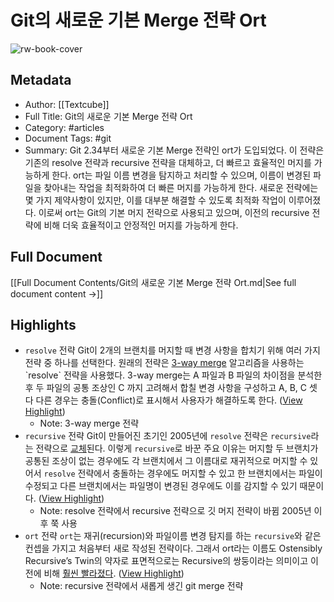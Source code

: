 # Git의 새로운 기본 Merge 전략 Ort

![rw-book-cover](http://blog.outsider.ne.kr/skin/blog/anti_verbose/images/title-image.jpg)

## Metadata
- Author: [[Textcube]]
- Full Title: Git의 새로운 기본 Merge 전략 Ort
- Category: #articles
- Document Tags:  #git 
- Summary: Git 2.34부터 새로운 기본 Merge 전략인 ort가 도입되었다. 이 전략은 기존의 resolve 전략과 recursive 전략을 대체하고, 더 빠르고 효율적인 머지를 가능하게 한다. ort는 파일 이름 변경을 탐지하고 처리할 수 있으며, 이름이 변경된 파일을 찾아내는 작업을 최적화하여 더 빠른 머지를 가능하게 한다. 새로운 전략에는 몇 가지 제약사항이 있지만, 이를 대부분 해결할 수 있도록 최적화 작업이 이루어졌다. 이로써 ort는 Git의 기본 머지 전략으로 사용되고 있으며, 이전의 recursive 전략에 비해 더욱 효율적이고 안정적인 머지를 가능하게 한다.

## Full Document
[[Full Document Contents/Git의 새로운 기본 Merge 전략 Ort.md|See full document content →]]

## Highlights
- `resolve` 전략
  Git이 2개의 브랜치를 머지할 때 변경 사항을 합치기 위해 여러 가지 전략 중 하나를 선택한다. 원래의 전략은 [3-way merge](https://en.wikipedia.org/wiki/Merge_(version_control)#Three-way_merge) 알고리즘을 사용하는 `resolve` 전략을 사용했다.
  3-way merge는 A 파일과 B 파일의 차이점을 분석한 후 두 파일의 공통 조상인 C 까지 고려해서 합칠 변경 사항을 구성하고 A, B, C 셋 다 다른 경우는 충돌(Conflict)로 표시해서 사용자가 해결하도록 한다. ([View Highlight](https://read.readwise.io/read/01hq2hc7sqpwbf9b34qevad3er))
    - Note: 3-way merge 전략
- `recursive` 전략
  Git이 만들어진 초기인 2005년에 `resolve` 전략은 `recursive`라는 전략으로 [교체](https://github.com/git/git/commit/fbf8ac212caa74fc506434da83f8e9630b09ed12)된다. 이렇게 `recursive`로 바꾼 주요 이유는 머지할 두 브랜치가 공통된 조상이 없는 경우에도 각 브랜치에서 그 이름대로 재귀적으로 머지할 수 있어서 `resolve` 전략에서 충돌하는 경우에도 머지할 수 있고 한 브랜치에서는 파일이 수정되고 다른 브랜치에서는 파일명이 변경된 경우에도 이를 감지할 수 있기 때문이다. ([View Highlight](https://read.readwise.io/read/01hq2hdfj5m2bdqeetz94wkbeh))
    - Note: resolve 전략에서 recursive 전략으로 깃 머지 전략이 바뀜
      2005년 이후 쭉 사용
- `ort` 전략
  `ort`는 재귀(recursion)와 파일이름 변경 탐지를 하는 `recursive`와 같은 컨셉을 가지고 처음부터 새로 작성된 전략이다. 그래서 ort라는 이름도 Ostensibly Recursive’s Twin의 약자로 표면적으로는 Recursive의 쌍둥이라는 의미이고 이전에 비해 [훨씬 빨라졌다](https://lore.kernel.org/git/4a0f088f3669a95c7f75e885d06c0a3bdaf31f42.1628055482.git.gitgitgadget@gmail.com/). ([View Highlight](https://read.readwise.io/read/01hq2hfe7ftjs3x0bxxwqy1tv0))
    - Note: recursive 전략에서 새롭게 생긴 git merge 전략
